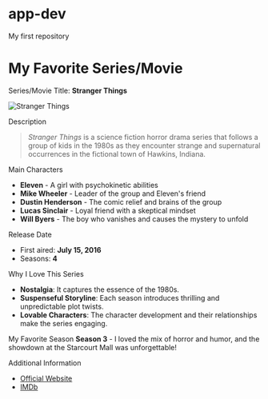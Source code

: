 # app-dev
My first repository
# My Favorite Series/Movie

Series/Movie Title: **Stranger Things**

![Stranger Things](https://upload.wikimedia.org/wikipedia/en/3/38/Stranger_Things_season_4.jpg) <!-- replace with an appropriate image URL -->

Description
> *Stranger Things* is a science fiction horror drama series that follows a group of kids in the 1980s as they encounter strange and supernatural occurrences in the fictional town of Hawkins, Indiana.

Main Characters
- **Eleven** - A girl with psychokinetic abilities
- **Mike Wheeler** - Leader of the group and Eleven's friend
- **Dustin Henderson** - The comic relief and brains of the group
- **Lucas Sinclair** - Loyal friend with a skeptical mindset
- **Will Byers** - The boy who vanishes and causes the mystery to unfold

Release Date
- First aired: **July 15, 2016**
- Seasons: **4**

Why I Love This Series
- **Nostalgia**: It captures the essence of the 1980s.
- **Suspenseful Storyline**: Each season introduces thrilling and unpredictable plot twists.
- **Lovable Characters**: The character development and their relationships make the series engaging.

My Favorite Season
**Season 3** - I loved the mix of horror and humor, and the showdown at the Starcourt Mall was unforgettable!

Additional Information
- [Official Website](https://www.netflix.com/title/80057281)
- [IMDb](https://www.imdb.com/title/tt4574334/)

